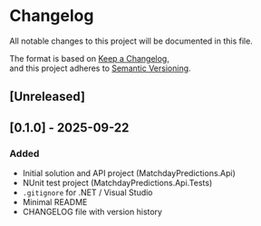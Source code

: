 # Changelog
All notable changes to this project will be documented in this file.

The format is based on [Keep a Changelog](https://keepachangelog.com/en/1.1.0/),  
and this project adheres to [Semantic Versioning](https://semver.org/).

## [Unreleased]

## [0.1.0] - 2025-09-22
### Added
- Initial solution and API project (MatchdayPredictions.Api)
- NUnit test project (MatchdayPredictions.Api.Tests)
- `.gitignore` for .NET / Visual Studio
- Minimal README
- CHANGELOG file with version history